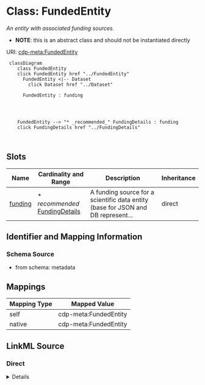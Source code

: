 

# Class: FundedEntity


_An entity with associated funding sources._




* __NOTE__: this is an abstract class and should not be instantiated directly


URI: [cdp-meta:FundedEntity](metadataFundedEntity)






```mermaid
 classDiagram
    class FundedEntity
    click FundedEntity href "../FundedEntity"
      FundedEntity <|-- Dataset
        click Dataset href "../Dataset"

      FundedEntity : funding




    FundedEntity --> "* _recommended_" FundingDetails : funding
    click FundingDetails href "../FundingDetails"



```




<!-- no inheritance hierarchy -->


## Slots

| Name | Cardinality and Range | Description | Inheritance |
| ---  | --- | --- | --- |
| [funding](funding.md) | * _recommended_ <br/> [FundingDetails](FundingDetails.md) | A funding source for a scientific data entity (base for JSON and DB represent... | direct |









## Identifier and Mapping Information







### Schema Source


* from schema: metadata




## Mappings

| Mapping Type | Mapped Value |
| ---  | ---  |
| self | cdp-meta:FundedEntity |
| native | cdp-meta:FundedEntity |







## LinkML Source

<!-- TODO: investigate https://stackoverflow.com/questions/37606292/how-to-create-tabbed-code-blocks-in-mkdocs-or-sphinx -->

### Direct

<details>
```yaml
name: FundedEntity
description: An entity with associated funding sources.
from_schema: metadata
abstract: true
attributes:
  funding:
    name: funding
    description: A funding source for a scientific data entity (base for JSON and
      DB representation).
    from_schema: metadata
    rank: 1000
    list_elements_ordered: true
    alias: funding
    owner: FundedEntity
    domain_of:
    - FundedEntity
    - Dataset
    range: FundingDetails
    recommended: true
    multivalued: true
    inlined: true
    inlined_as_list: true

```
</details>

### Induced

<details>
```yaml
name: FundedEntity
description: An entity with associated funding sources.
from_schema: metadata
abstract: true
attributes:
  funding:
    name: funding
    description: A funding source for a scientific data entity (base for JSON and
      DB representation).
    from_schema: metadata
    rank: 1000
    list_elements_ordered: true
    alias: funding
    owner: FundedEntity
    domain_of:
    - FundedEntity
    - Dataset
    range: FundingDetails
    recommended: true
    multivalued: true
    inlined: true
    inlined_as_list: true

```
</details>
